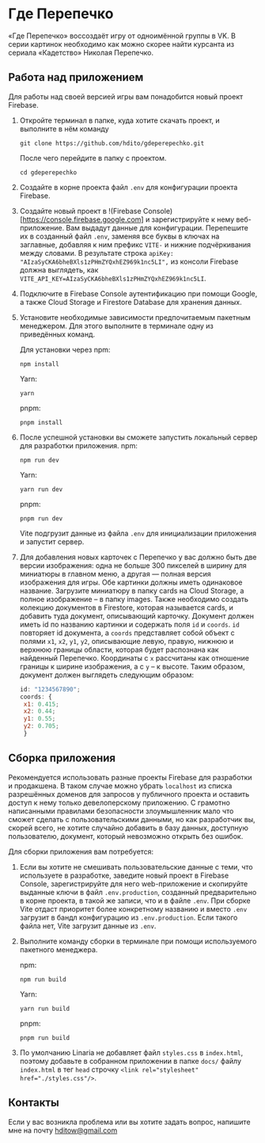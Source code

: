 # Где Перепечко

«Где Перепечко» воссоздаёт игру от одноимённой группы в VK. В серии картинок необходимо как можно скорее найти курсанта из сериала «Кадетство» Николая Перепечко.

## Работа над приложением

Для работы над своей версией игры вам понадобится новый проект Firebase.

1. Откройте терминал в папке, куда хотите скачать проект, и выполните в нём команду
   ```
   git clone https://github.com/hdito/gdeperepechko.git
   ```
   После чего перейдите в папку с проектом.
   ```
   cd gdeperepechko
   ```
2. Создайте в корне проекта файл `.env` для конфигурации проекта Firebase.
3. Создайте новый проект в !(Firebase Console)[https://console.firebase.google.com] и зарегистрируйте к нему веб-приложение. Вам выдадут данные для конфигурации. Перепешите их в созданный файл `.env`, заменяя все буквы в ключах на заглавные, добавляя к ним префикс `VITE-` и нижние подчёркивания между словами. В результате строка `apiKey: "AIzaSyCKA6bheBXls1zPHmZYQxhEZ969k1nc5LI",` из консоли Firebase должна выглядеть, как `VITE_API_KEY=AIzaSyCKA6bheBXls1zPHmZYQxhEZ969k1nc5LI`.
4. Подключите в Firebase Console аутентификацию при помощи Google, а также Cloud Storage и Firestore Database для хранения данных.
5. Установите необходимые зависимости предпочитаемым пакетным менеджером. Для этого выполните в терминале одну из приведённых команд.
   
   Для установки через npm:
   ```
   npm install
   ```
   Yarn:
   ```
   yarn
   ```
   pnpm:
   ```
   pnpm install
   ```
6. После успешной установки вы сможете запустить локальный сервер для разработки приложения.
   npm:
   ```
   npm run dev
   ```
   Yarn:
   ```
   yarn run dev
   ```
   pnpm:
   ```
   pnpm run dev
   ```
   Vite подгрузит данные из файла `.env` для инициализации приложения и запустит сервер.
7. Для добавления новых карточек с Перепечко у вас должно быть две версии изображения: одна не больше 300 пикселей в ширину для миниатюры в главном меню, а другая — полная версия изображения для игры. Обе картинки должны иметь одинаковое название. Загрузите миниатюру в папку cards на Cloud Storage, а полное изображение – в папку images. Также необходимо создать колекцию документов в Firestore, которая называется cards, и добавить туда документ, описывающий карточку. Документ должен иметь id по названию картинки и содержать поля `id` и `coords`. `id` повторяет id документа, а `coords` представляет собой объект с полями `x1`, `x2`, `y1`, `y2`, описывающие левую, правую, нижнюю и верхнюю границы области, которая будет распознана как найденный Перепечко. Координаты с `x` рассчитаны как отношение границы к ширине изображения, а с `y` – к высоте. Таким образом, документ должен выглядеть следующим образом:
   ```javascript
   id: "1234567890";
   coords: {
    x1: 0.415;
    x2: 0.44;
    y1: 0.55;
    y2: 0.705;
    }
    ```

## Сборка приложения

Рекомендуется использовать разные проекты Firebase для разработки и продакшена. В таком случае можно убрать `localhost` из списка разрешённых доменов для запросов у публичного проекта и оставить доступ к нему только девелоперскому приложению. С грамотно написанными правилами безопасности злоумышленник мало что сможет сделать c пользовательскими данными, но как разработчик вы, скорей всего, не хотите случайно добавить в базу данных, доступную пользователю, документ, который невозможно открыть без ошибок.

Для сборки приложения вам потребуется:

1. Если вы хотите не смешивать пользовательские данные с теми, что используете в разработке, заведите новый проект в Firebase Console, зарегистрируйте для него web-приложение и скопируйте выданные ключи в файл `.env.production`, созданный предварительно в корне проекта, в такой же записи, что и в файле `.env`. При сборке Vite отдаст приоритет более конкретному названию и вместо `.env` загрузит в бандл конфигурацию из `.env.production`. Если такого файла нет, Vite загрузит данные из `.env`.
2. Выполните команду сборки в терминале при помощи используемого пакетного менеджера.
   
   npm:
   ```
   npm run build
   ```
   Yarn:
   ```
   yarn run build
   ```
   pnpm:
   ```
   pnpm run build
   ```
3. По умолчанию Linaria не добавляет файл `styles.css` в `index.html`, поэтому добавьте в собранном приложении в папке `docs/` файлу `index.html` в тег `head` строчку `<link rel="stylesheet" href="./styles.css"/>`.

## Контакты

Если у вас возникла проблема или вы хотите задать вопрос, напишите мне на почту hditow@gmail.com
